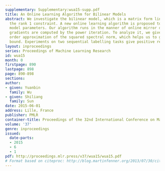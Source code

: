 ```yaml
---
supplementary: Supplementary:wua15-supp.pdf
title: An Online Learning Algorithm for Bilinear Models
abstract: We investigate the bilinear model, which is a matrix form linear model with
  the rank 1 constraint. A new online learning algorithm is proposed to train the
  model parameters. Our algorithm runs in the manner of online mirror descent, and
  gradients are computed by the power iteration. To analyze it, we give a new second
  order approximation of the squared spectral norm, which helps us to get a regret
  bound. Experiments on two sequential labelling tasks give positive results.
layout: inproceedings
series: Proceedings of Machine Learning Research
id: wua15
month: 0
firstpage: 890
lastpage: 898
page: 890-898
sections: 
author:
- given: Yuanbin
  family: Wu
- given: Shiliang
  family: Sun
date: 2015-06-01
address: Lille, France
publisher: PMLR
container-title: Proceedings of the 32nd International Conference on Machine Learning
volume: '37'
genre: inproceedings
issued:
  date-parts:
  - 2015
  - 6
  - 1
pdf: http://proceedings.mlr.press/v37/wua15/wua15.pdf
# Format based on citeproc: http://blog.martinfenner.org/2013/07/30/citeproc-yaml-for-bibliographies/
---
```

